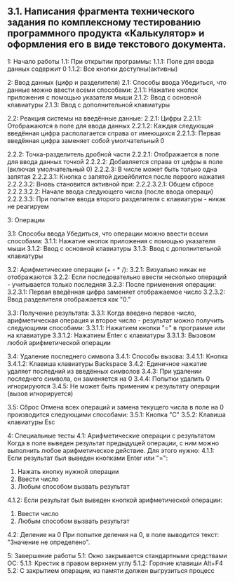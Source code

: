 ## 3.1. Написания фрагмента технического задания по комплексному тестированию программного продукта «Калькулятор» и оформления его в виде текстового документа. 

1: Начало работы
1.1: При открытии программы:
1.1.1: Поле для ввода данных содержит 0
1.1.2: Все кнопки доступны(активны)

2: Ввод данных (цифр и разделителя)
2.1: Способы ввода
Убедиться, что данные можно ввести всеми способами:
2.1.1: Нажатие кнопок приложения с помощью указателя мыши
2.1.2: Ввод с основной клавиатуры
2.1.3: Ввод с дополнительной клавиатуры

2.2: Реакция системы на введённые данные:
2.2.1: Цифры
2.2.1.1: Отображаются в поле для ввода данных
2.2.1.2: Каждая следующая введённая цифра располагается справа от имеющихся
2.2.1.3: Первая введённая цифра заменяет собой умолчательный 0

2.2.2: Точка-разделитель дробной части
2.2.2.1: Отображается в поле для ввода данных точкой
2.2.2.2: Добавляется справа от цифры в поле (включая умолчательный 0)
2.2.2.3: В числе может быть только одна запятая
2.2.2.3.1: Кнопка с запятой дизейблится после первого нажатия
2.2.2.3.2: Вновь становится активной при:
2.2.2.3.2.1: Общем сбросе
2.2.2.3.2.2: Начале ввода следующего числа (после ввода операци)
2.2.2.3.3: При попытке ввода второго разделителя с клавиатуры - никак не реагируем


3: Операции

3.1: Способы ввода
Убедиться, что операции можно ввести всеми способами:
3.1.1: Нажатие кнопок приложения с помощью указателя мыши
3.1.2: Ввод с основной клавиатуры
3.1.3: Ввод с дополнительной клавиатуры

3.2: Арифметические операции (+ - * /):
3.2.1: Визуально никак не отображаются
3.2.2: Если последовательно ввести несколько операций - учитывается только последняя
3.2.3: После применения операции:
3.2.3.1: Первая введённая цифра заменяет отображаемое число
3.2.3.2: Ввод разделителя отображается как "0."

3.3: Получение результата:
3.3.1: Когда введено первое число, арифметическая операция и второе число - результат можно получить следующими способами:
3.3.1.1: Нажатием кнопки "=" в программе или на клавиатуре
3.3.1.2: Нажатием Enter с клавиатуры
3.3.1.3: Вызовом любой арифметической операции

3.4: Удаление последнего символа
3.4.1: Способы вызова:
3.4.1.1: Кнопка 
3.4.1.2: Клавиша клавиатуры Backspace
3.4.2: Единичное нажатие удаляет последний из введённых символов
3.4.3: При удалении последнего символа, он заменяется на 0
3.4.4: Попытки удалить 0 игнорируются
3.4.5: Не может быть применим к результату операции (вызов 
игнорируется)


3.5: Сброс
Отмена всех операций и замена текущего числа в поле на 0 производится следующими способами:
3.5.1: Кнопка "С"
3.5.2: Клавиша клавиатуры Esc

4: Специальные тесты
4.1: Арифметические операции с результатом
Когда в поле выведен результат предыдущей операции, с ним можно выполнить любое арифметическое действие.
Для этого нужно:
4.1.1: Если результат был выведен кнопками Enter или "=":
1. Нажать кнопку нужной операции
2. Ввести число
3. Любым способом вызвать результат

4.1.2: Если результат был выведен кнопкой арифметической операции:
1. Ввести число
2. Любым способом вызвать результат


4.2: Деление на 0
При попытке деления на 0, в поле выводится текст: "Значение не определено".


5: Завершение работы
5.1: Окно закрывается стандартными средствами ОС:
5.1.1: Крестик в правом верхнем углу
5.1.2: Горячие клавиши Alt+F4
5.2: С закрытием операции, из памяти должен выгрузиться процесс 
